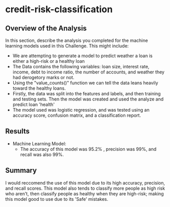 # credit-risk-classification


## Overview of the Analysis

In this section, describe the analysis you completed for the machine learning models used in this Challenge. This might include:

* We are attempting to generate a model to predict weather a loan is either a high-risk or a healthy loan
* The Data contains the following variables: loan size, interest rate, income, debt to income ratio, the number of accounts, and weather they had derogetory marks or not.
* Using the "value_counts()" function we can tell the data leans heavily toward the healthy loans.
* Firstly, the data was split into the features and labels, and then training and testing sets. Then the model was created and used the analyze and predict loan 'health'
* The model used was logistic regression, and was tested using an accuracy score, confusion matrix, and a classification report.

## Results

* Machine Learning Model:
  * The accuracy of this model was 95.2% , precision was 99%, and recall was also 99%.


## Summary

I would reccomend the use of this model due to its high accuracy, precision, and recall scores. This model also tends to classify more people as high risk who aren't, then classify people as healthy when they are high-risk; making this model good to use due to its 'Safe' mistakes.
